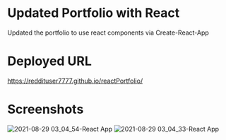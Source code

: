 # Updated Portfolio with React
Updated the portfolio to use react components via Create-React-App

# Deployed URL
https://reddituser7777.github.io/reactPortfolio/

# Screenshots
![2021-08-29 03_04_54-React App](https://user-images.githubusercontent.com/1855513/131246583-97863fad-5f90-4c53-bbfa-d6a2d1f768bf.png)
![2021-08-29 03_04_33-React App](https://user-images.githubusercontent.com/1855513/131246585-5896fd4e-83a4-499c-856d-bedf530246c0.png)
